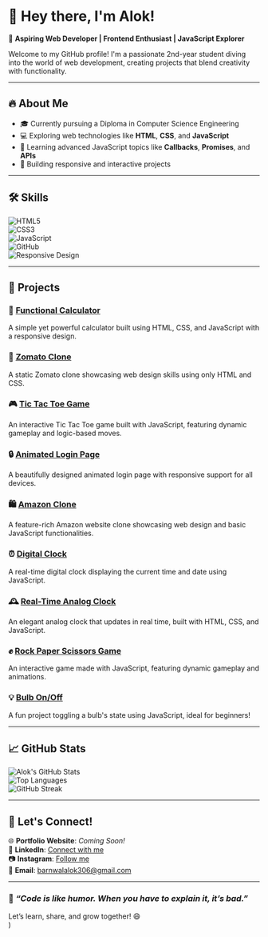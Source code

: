 # 👋 Hey there, I'm Alok!  
🌟 **Aspiring Web Developer | Frontend Enthusiast | JavaScript Explorer**  

Welcome to my GitHub profile! I'm a passionate 2nd-year student diving into the world of web development, creating projects that blend creativity with functionality.  

---

## 🔥 **About Me**  
- 🎓 Currently pursuing a Diploma in Computer Science Engineering  
- 💻 Exploring web technologies like **HTML**, **CSS**, and **JavaScript**  
- 🌱 Learning advanced JavaScript topics like **Callbacks**, **Promises**, and **APIs**  
- 🌟 Building responsive and interactive projects  

---
## 🛠️ **Skills**  
![HTML5](https://img.shields.io/badge/HTML5-%23E34F26.svg?style=for-the-badge&logo=html5&logoColor=white)  
![CSS3](https://img.shields.io/badge/CSS3-%231572B6.svg?style=for-the-badge&logo=css3&logoColor=white)  
![JavaScript](https://img.shields.io/badge/JavaScript-%23F7DF1E.svg?style=for-the-badge&logo=javascript&logoColor=black)  
![GitHub](https://img.shields.io/badge/GitHub-%23181717.svg?style=for-the-badge&logo=github&logoColor=white)  
![Responsive Design](https://img.shields.io/badge/Responsive%20Design-%2338BDF8.svg?style=for-the-badge&logo=google-chrome&logoColor=white)  

 

---

## 🚀 **Projects**  

### 🔢 [Functional Calculator](https://github.com/CodeByAlok/functional-calculator-js)  
A simple yet powerful calculator built using HTML, CSS, and JavaScript with a responsive design.  

### 🍔 [Zomato Clone](https://github.com/CodeByAlok/zomato-clone-project)  
A static Zomato clone showcasing web design skills using only HTML and CSS.  

### 🎮 [Tic Tac Toe Game](https://github.com/CodeByAlok/interactive-tic-tac-toe-game)  
An interactive Tic Tac Toe game built with JavaScript, featuring dynamic gameplay and logic-based moves.  

### 🔒 [Animated Login Page](https://github.com/CodeByAlok/Animated-Login-Page)  
A beautifully designed animated login page with responsive support for all devices.  

### 🛍️ [Amazon Clone](https://github.com/CodeByAlok/amazon-clone-project)  
A feature-rich Amazon website clone showcasing web design and basic JavaScript functionalities.  

### ⏰ [Digital Clock](https://github.com/CodeByAlok/Real-Time-Digital-Clock)  
A real-time digital clock displaying the current time and date using JavaScript.  

### 🕰️ [Real-Time Analog Clock](https://github.com/CodeByAlok/digital-clock)  
An elegant analog clock that updates in real time, built with HTML, CSS, and JavaScript.  

### ✊ [Rock Paper Scissors Game](https://github.com/CodeByAlok/rock-paper-scissors-game)  
An interactive game made with JavaScript, featuring dynamic gameplay and animations.  

### 💡 [Bulb On/Off](https://github.com/CodeByAlok/bulb-toggle-js)  
A fun project toggling a bulb's state using JavaScript, ideal for beginners!    

---

## 📈 **GitHub Stats**  
![Alok's GitHub Stats](https://github-readme-stats.vercel.app/api?username=CodeByAlok&show_icons=true&theme=radical)  
![Top Languages](https://github-readme-stats.vercel.app/api/top-langs/?username=CodeByAlok&layout=compact&theme=radical)  
![GitHub Streak](https://github-readme-streak-stats.herokuapp.com/?user=CodeByAlok&theme=radical)


---

## 💬 **Let's Connect!**  
🌐 **Portfolio Website**: *Coming Soon!*  
💼 **LinkedIn**: [Connect with me](https://linkedin.com/in/yourprofile)  
📷 **Instagram**: [Follow me](https://www.instagram.com/its.alok.barnwal/)  
📩 **Email**: barnwalalok306@gmail.com  

---

### 🚀 *“Code is like humor. When you have to explain it, it’s bad.”*  
Let’s learn, share, and grow together! 😄  
)    
